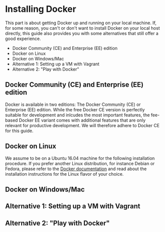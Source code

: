 # Installing Docker

This part is about getting Docker up and running on your local machine. If, for some reason, you can't or don't want to install Docker on your local host directly, this guide also provides you with some alternatives that still offer a good experience.  

 - Docker Community (CE) and Enterprise (EE) edition
 - Docker on Linux
 - Docker on Windows/Mac
 - Alternative 1: Setting up a VM with Vagrant
 - Alternative 2: "Play with Docker"


## Docker Community (CE) and Enterprise (EE) edition

Docker is available in two editions: The Docker Community (CE) or Enterprise (EE) edition. While the free Docker CE version is perfectly suitable for development and inlcudes the most important features, the fee-based Docker EE variant comes with additional features that are only relevant for productive development. We will therefore adhere to Docker CE for this guide. 

## Docker on Linux

We assume to be on a Ubuntu 16.04 machine for the following installation procedure. If you prefer another Linux distribution, for instance Debian or Fedora, please refer to the [Docker documentation](https://docs.docker.com/engine/installation/linux/docker-ce) and read about the installation instructions for the Linux flavor of your choice.  

## Docker on Windows/Mac

## Alternative 1: Setting up a VM with Vagrant

## Alternative 2: "Play with Docker"

